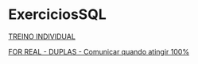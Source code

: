 # ExerciciosSQL

<a href="https://inspertecweb.github.io/ExerciciosSQL/bd2.html">TREINO INDIVIDUAL</a>


<a href="https://inspertecweb.github.io/ExerciciosSQL/bd1.html">FOR REAL - DUPLAS - Comunicar quando atingir 100%</a>

